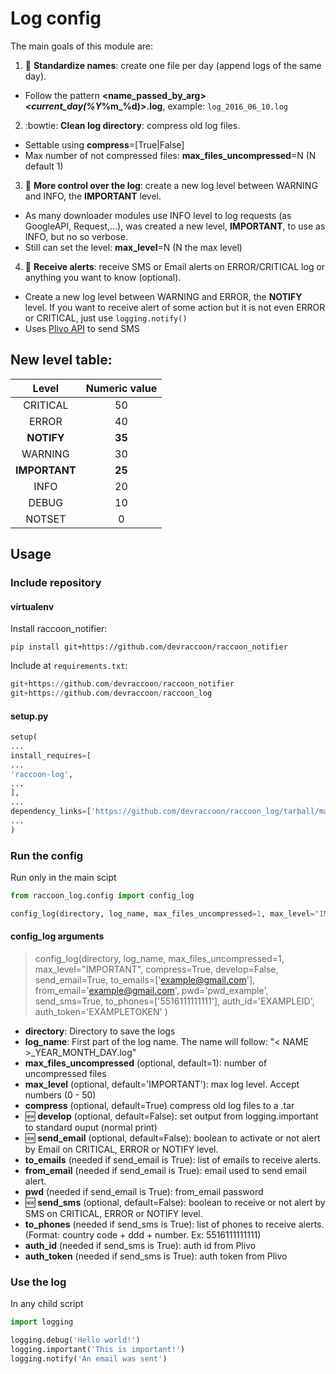 # Log config

The main goals of this module are:

1. :pencil: **Standardize names**: create one file per day (append logs of the same day).

  * Follow the pattern **<name_passed_by_arg>_<current_day(%Y_%m_%d)>.log**, example: ```log_2016_06_10.log```

2. :bowtie: **Clean log directory**: compress old log files.

  * Settable using **compress**=[True|False]
  * Max number of not compressed files: **max_files_uncompressed**=N (N default 1)

3. :passport_control: **More control over the log**: create a new log level between WARNING and INFO, the **IMPORTANT** level.

  * As many downloader modules use INFO level to log requests (as GoogleAPI, Request,...), was created a new level, **IMPORTANT**, to use as INFO, but no so verbose.
  * Still can set the level: **max_level**=N (N the max level)

4. :e-mail: **Receive alerts**: receive SMS or Email alerts on ERROR/CRITICAL log or anything you want to know (optional).

  * Create a new log level between WARNING and ERROR, the **NOTIFY** level. If you want to receive alert of some action but it is not even ERROR or CRITICAL, just use `logging.notify()`
  * Uses [Plivo API](https://www.plivo.com/) to send SMS


## New level table:
| Level | Numeric value |
|:-----:|:-------------:|
|CRITICAL |	50 |
|ERROR	| 40 |
|**NOTIFY**	| **35** |
|WARNING	| 30 |
|**IMPORTANT**	| **25** |
|INFO	| 20 |
|DEBUG	| 10 |
|NOTSET	| 0 |


## Usage

### Include repository

#### virtualenv

Install raccoon_notifier:

`pip install git+https://github.com/devraccoon/raccoon_notifier`

Include at ```requirements.txt```:
```python
git+https://github.com/devraccoon/raccoon_notifier
git+https://github.com/devraccoon/raccoon_log
```
#### setup.py

```python
setup(
...
install_requires=[
...
'raccoon-log',
...
],
...
dependency_links=['https://github.com/devraccoon/raccoon_log/tarball/master#egg=raccoon-log'],
...
)
```

### Run the config
Run only in the main scipt
```python
from raccoon_log.config import config_log

config_log(directory, log_name, max_files_uncompressed=1, max_level="IMPORTANT", compress=True, develop=False, send_email=True, to_emails=['example@gmail.com'], from_email='example@gmail.com', pwd='pwd_example', send_sms=True, to_phones=['5516111111111'], auth_id='EXAMPLEID', auth_token='EXAMPLETOKEN')
```

#### config_log arguments

> config_log(directory, log_name, max_files_uncompressed=1, max_level="IMPORTANT", compress=True, develop=False,
send_email=True, to_emails=['example@gmail.com'], from_email='example@gmail.com', pwd='pwd_example',
send_sms=True, to_phones=['5516111111111'], auth_id='EXAMPLEID', auth_token='EXAMPLETOKEN'
)

* **directory**: Directory to save the logs
* **log_name**: First part of the log name. The name will follow: "< NAME >_YEAR_MONTH_DAY.log"
* **max_files_uncompressed** (optional, default=1): number of uncompressed files
* **max_level** (optional, default='IMPORTANT'): max log level. Accept numbers (0 - 50)
* **compress** (optional, default=True) compress old log files to a .tar
* :new: **develop** (optional, default=False): set output from logging.important to standard ouput (normal print)
* :new: **send_email** (optional, default=False): boolean to activate or not alert by Email on CRITICAL, ERROR or NOTIFY level.
* **to_emails** (needed if send_email is True): list of emails to receive alerts.
* **from_email** (needed if send_email is True): email used to send email alert.
* **pwd** (needed if send_email is True): from_email password
* :new: **send_sms** (optional, default=False): boolean to receive or not alert by SMS on CRITICAL, ERROR or NOTIFY level.
* **to_phones** (needed if send_sms is True): list of phones to receive alerts. (Format: country code + ddd + number. Ex: 5516111111111)
* **auth_id** (needed if send_sms is True): auth id from Plivo
* **auth_token** (needed if send_sms is True): auth token from Plivo

### Use the log
In any child script
```python
import logging

logging.debug('Hello world!')
logging.important('This is important!')
logging.notify('An email was sent')
```
